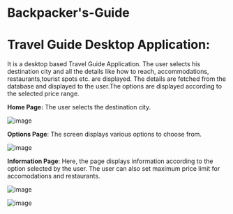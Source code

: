 # Backpacker's-Guide

# Travel Guide Desktop Application:

It is a desktop based Travel Guide Application. The user selects his destination city and all the details like how to reach, accommodations, restaurants,tourist spots etc. are displayed. The details are fetched from the database and displayed to the user.The options are displayed according to the selected price range.

**Home Page:**
The user selects the destination city.

![image](https://user-images.githubusercontent.com/86147718/124325017-96229b00-dba1-11eb-9be5-fd71c467cb7e.png)



**Options Page**:
The screen displays various options to choose from.

![image](https://user-images.githubusercontent.com/86147718/124324863-4b088800-dba1-11eb-9e9f-87169852b3f1.png)


**Information Page**:
Here, the page displays information according to the option selected by the user. The user can also set maximum price limit for accomodations and restaurants.

![image](https://user-images.githubusercontent.com/86147718/124324817-39bf7b80-dba1-11eb-9c2a-ae7a050db825.png)

![image](https://user-images.githubusercontent.com/86147718/124325118-c0745880-dba1-11eb-9a24-55f66355305b.png)







